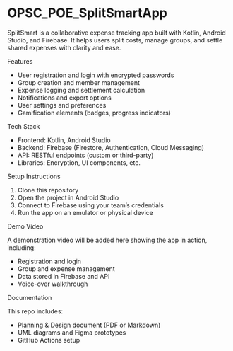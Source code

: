 # OPSC_POE_SplitSmartApp
SplitSmart is a collaborative expense tracking app built with Kotlin, Android Studio, and Firebase. It helps users split costs, manage groups, and settle shared expenses with clarity and ease.

Features

- User registration and login with encrypted passwords
- Group creation and member management
- Expense logging and settlement calculation
- Notifications and export options
- User settings and preferences
- Gamification elements (badges, progress indicators)

Tech Stack

- Frontend: Kotlin, Android Studio
- Backend: Firebase (Firestore, Authentication, Cloud Messaging)
- API: RESTful endpoints (custom or third-party)
- Libraries: Encryption, UI components, etc.

Setup Instructions

1. Clone this repository  
2. Open the project in Android Studio  
3. Connect to Firebase using your team’s credentials  
4. Run the app on an emulator or physical device

Demo Video

A demonstration video will be added here showing the app in action, including:
- Registration and login
- Group and expense management
- Data stored in Firebase and API
- Voice-over walkthrough

Documentation

This repo includes:
- Planning & Design document (PDF or Markdown)
- UML diagrams and Figma prototypes
- GitHub Actions setup 
